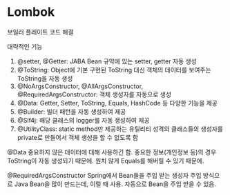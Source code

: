 # Lombok

보일러 플레이트 코드 해결

대략적인 기능

1. @setter, @Getter: JABA Bean 규약에 있는 setter, getter 자동 생성
2. @ToString: Object에 기본 구현된 ToString 대신 객체의 데이터를 보여주는 ToString을 자동 생성
3. @NoArgsConstructor, @AllArgsConstructor, @RequiredArgsConstructor: 객체 생성자를 자동으로 생성
4. @Data: Getter, Setter, ToString, Equals, HashCode 등 다양한 기능을 제공
5. @Builder: 빌더 패턴을 자동 생성하여 제공
6. @Slf4j: 해당 클래스의 logger를 자동 생성하여 제공
7. @UtilityClass: static method만 제공하는 유틸리티 성격의 클래스들의 생성자를 private로 만들어서 객체 생성을 할 수 없도록 함

@Data
중요하지 않은 데이터에 대해 사용하긴 함.
중요한 정보(개인정보 등)의 경우 ToString이 자동 생성되기 때문에.
원치 않게 Equals를 해버릴 수 있기 때문에.

@RequiredArgsConstructor
Spring에서 Bean들을 주입 받는 생성자 주입 방식으로 Java Bean을 많이 만드는데, 이럴 때 사용. 자동으로 Bean을 주입 받을 수 있음.